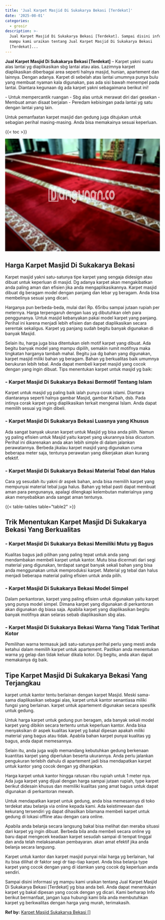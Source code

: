 ```yaml
---
title: 'Jual Karpet Masjid Di Sukakarya Bekasi [Terdekat]'
date: '2025-08-01'
categories:
  - grosir
description: >-
  Jual Karpet Masjid Di Sukakarya Bekasi [Terdekat]. Sampai disini informasi yg
  mampu kami uraikan tentang Jual Karpet Masjid Di Sukakarya Bekasi
  [Terdekat]...
---
```


**Jual Karpet Masjid Di Sukakarya Bekasi \[Terdekat\]** – Karpet yakni suatu alas lantai yg diaplikasikan sbg lantai atau alas. Lazimnya karpet diaplikasikan diberbagai area seperti halnya masjid, hunian, apartement dan lainnya. Dengan adanya. Karpet di sebelah atas lantai umumnya punya bulu yang membuat nyaman kala digunakan, pas ada sisi bawah menempel pada lantai. Diantara kegunaan dg ada karpet yakni sebagaimana berikut ini!

\- Untuk mempercantik ruangan - Sbg alas untuk merawat diri dari gesekan - Membuat aman disaat berjalan - Peredam kebisingan pada lantai yg satu dengan lantai yang lain.

Untuk pemanfaatan karpet masjid dan gedung juga ditujukan untuk sebagian perihal masing-masing. Anda bisa memakainya sesuai keperluan.

{{< toc >}}

![Jual Karpet Masjid Di Sukakarya Bekasi [Terdekat]](/images/grosir-karpet-murah-42.png)

## Harga Karpet Masjid Di Sukakarya Bekasi

Karpet masjid yakni satu-satunya tipe karpet yang sengaja didesign atau dibuat untuk keperluan di masjid. Dg adanya karpet akan mengakibatkan anda paling aman dan efisien jika anda mengaplikasikannya. Karpet masjid dibuat dg beragam model dengan panjang dan lebar yg beragam. Anda bisa membelinya sesuai yang dicari.

Harganya pun berbeda-beda, mulai dari Rp. 65ribu sampai jutaan rupiah per meternya. Harga terpengaruh dengan luas yg dibutuhkan oleh para penggunanya. Untuk masjid kebanyakan pakai model karpet yang panjang. Perihal ini karena menjadi lebih efisien dan dapat diaplikasikan secara serentak sekaligus. Karpet yg panjang sudah begitu banyak digunakan di banyak Masjid.

Selain itu, harga juga bisa ditentukan oleh motif karpet yang dibuat. Ada begitu banyak model yang mampu dipilih, semakin rumit motifnya maka tingkatan harganya tambah mahal. Begitu jua dg bahan yang digunakan, karpet masjid miliki bahan yg beragam. Bahan yg berkualitas baik umumnya berukuran lebih tebal. Anda dapat membeli karpet masjid yang cocok dengan yang ingin dibuat. Tips menentukan karpet untuk masjid yg baik:

### \- Karpet Masjid Di Sukakarya Bekasi Bermotif Tentang Islam

Karpet untuk masjid yg paling baik ialah punya corak islami. Diantara diantaranya seperti halnya gambar Masjid, gambar Ka’bah, dsb. Pada intinya corak karpet yang diaplikasikan terkait mengenai Islam. Anda dapat memilih sesuai yg ingin dibeli.

### \- Karpet Masjid Di Sukakarya Bekasi Luasnya yang Khusus

Ada sangat banyak ukuran karpet untuk Masjid yg bisa anda pilih. Namun yg paling efisien untuk Masjid yaitu karpet yang ukurannya bisa dicustom. Perihal ini dikarenakan anda akan lebih simple di dalam jalankan perawatannya. Berbeda jikalau karpet masjid yang digunakan cuma beberapa meter saja, tentunya perawatan yang dikerjakan akan kurang efektif.

### \- Karpet Masjid Di Sukakarya Bekasi Material Tebal dan Halus

Cara yg sesudah itu yakni dr aspek bahan, anda bisa memilih karpet yang mempunyai material tebal juga halus. Bahan yg tebal pasti dapat membuat aman para pengunanya, apalagi dilengkapi kelembutan materialnya yang akan menyebabkan anda sangat aman tentunya.

{{< table-tables table="table2" >}}

## Trik Menentukan Karpet Masjid Di Sukakarya Bekasi Yang Berkualitas

### \- Karpet Masjid Di Sukakarya Bekasi Memiliki Mutu yg Bagus

Kualitas bagus jadi pilihan yang paling tepat untuk anda yang mendambakan membeli karpet untuk kantor. Mutu bisa dicermati dari segi material yang digunakan, terdapat sangat banyak sekali bahan yang bisa anda menggunakan untuk memproduksi karpet. Material yg tebal dan halus menjadi beberapa material paling efisien untuk anda pilih.

### \- Karpet Masjid Di Sukakarya Bekasi Model Simpel

Dalam perkantoran, karpet yang paling efisien untuk digunakan yaitu karpet yang punya model simpel. Dimana karpet yang digunakan di perkantoran akan digunakan dg biasa saja. Apabila karpet yang diaplikasikan begitu banyak motifnya akan selaras sebab diaplikasikan sbg alas.

### \- Karpet Masjid Di Sukakarya Bekasi Warna Yang Tidak Terlihat Kotor

Pemilihan warna termasuk jadi satu-satunya perihal perlu yang mesti anda ketahui dalam memilih karpet untuk apartement. Pastikan anda menentukan warna yg gelap dan tidak keluar dikala kotor. Dg begitu, anda akan dapat memakainya dg baik.

## Tipe Karpet Masjid Di Sukakarya Bekasi Yang Terjangkau

karpet untuk kantor tentu berlainan dengan karpet Masjid. Meski sama-sama diaplikasikan sebagai alas, karpet untuk kantor senantiasa miliki fungsi yang berlainan. karpet untuk apartement digunakan secara spesifik untuk gedung.

Untuk harga karpet untuk gedung pun beragam, ada banyak sekali model karpet yang dibikin secara tertentu untuk keperluan kantor. Anda bisa menyaksikan dr aspek kualitas karpet yg bakal dipesan apakah miliki material yang bagus atau tidak. Apabila bahan karpet punyai kualitas yg bagus, anda dapat memesannya.

Selain itu, anda juga wajib memandang kebutuhkan gedung berkenaan kuantitas karpet yang diperlukan beserta ukurannya. Anda perlu jalankan pengukuran terlebih dahulu di apartement jadi bisa mendapatkan karpet untuk kantor yang cocok dengan yg diharapkan.

Harga karpet untuk kantor hingga ratusan ribu rupiah untuk 1 meter nya. Ada juga karpet yang dijual dengan harga sampai jutaan rupiah, type karpet berikut didesain khusus dan memiliki kualitas yang amat bagus untuk dapat digunakan di perkantoran mewah.

Untuk mendapatkan karpet untuk gedung, anda bisa memesannya di toko terdekat atau belanja via online kepada kami. Ada keistimewaan dan kekurang tersendiri yg dapat dihasilkan bilamana membeli karpet untuk gedung di lokasi offline atau dengan cara online.

Apabila anda belanja secara langsung bakal bisa melihat dan meraba situasi dari karpet yg ingin dibuat. Berbeda bila anda membeli secara online yg baru dapat mengecek keadaan karpet sesudah sampai di tempat tinggal dan anda telah melaksanakan pembayaran. akan amat efektif jika anda belanja secara langusng.

Karpet untuk kantor dan karpet masjid punyai nilai harga yg berlainan, hal itu bisa dilihat dr faktor segi dr tiap-tiap karpet. Anda bisa belanja type karpet yang cocok dengan yang di idamkan yang cocok dg keperluan anda sendiri.

Sampai disini informasi yg mampu kami uraikan tentang Jual Karpet Masjid Di Sukakarya Bekasi \[Terdekat\] yg bisa anda beli. Anda dapat menentukan karpet yg bakal dipesan yang cocok dengan yg dicari. Kami berharap Info berikut bermanfaat, jangan lupa hubungi kami bila anda membutuhkan karpet yg berkwalitas dengan harga yang murah, terimakasih.

**Ref by:**  [Karpet Masjid Sukakarya Bekasi []](https://id.wikipedia.org/wiki/Karpet)
